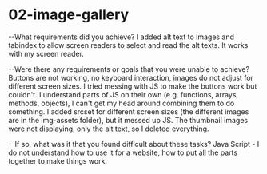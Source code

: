 # 02-image-gallery

--What requirements did you achieve?
I added alt text to images and tabindex to allow screen readers to select and read the alt texts. It works with my screen reader.

--Were there any requirements or goals that you were unable to achieve?
Buttons are not working, no keyboard interaction, images do not adjust for different screen sizes.
I tried messing with JS to make the buttons work but couldn't. I understand parts of JS on their own (e.g. functions, arrays, methods, objects), I can't get my head around combining them to do something.
I added srcset for different screen sizes (the different images are in the img-assets folder), but it messed up JS. The thumbnail images were not displaying, only the alt text, so I deleted everything.

--If so, what was it that you found difficult about these tasks?
Java Script - I do not understand how to use it for a website, how to put all the parts together to make things work.
